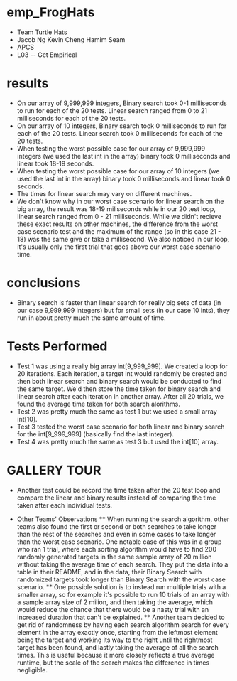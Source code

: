 # emp_FrogHats

  * Team Turtle Hats
  * Jacob Ng Kevin Cheng Hamim Seam
  * APCS
  * L03 -- Get Empirical

# results
* On our array of 9,999,999 integers, Binary search took 0-1 milliseconds to run for each of the 20 tests. Linear search ranged from 0 to 21 milliseconds for each of the 20 tests.
* On our array of 10 integers, Binary search took 0 milliseconds to run for each of the 20 tests. Linear search took 0 milliseconds for each of the 20 tests.
* When testing the worst possible case for our array of 9,999,999 integers (we used the last int in the array) binary took 0 milliseconds and linear took 18-19 seconds.
* When testing the worst possible case for our array of 10 integers (we used the last int in the array) binary took 0 milliseconds and linear took 0 seconds.
* The times for linear search may vary on different machines.
* We don't know why in our worst case scenario for linear search on the big array, the result was 18-19 miliseconds while in our 20 test loop, linear search ranged from 0 - 21 milliseconds. While we didn't recieve these exact results on other machines, the difference from the worst case scenario test and the maximum of the range (so in this case 21 - 18) was the same give or take a millisecond. We also noticed in our loop, it's usually only the first trial that goes above our worst case scenario time. 

# conclusions
* Binary search is faster than linear search for really big sets of data (in our case 9,999,999 integers) but for small sets (in our case 10 ints), they run in about pretty much the same amount of time. 

# Tests Performed
* Test 1 was using a really big array int[9_999_999]. We created a loop for 20 iterations. Each iteration, a target int would randomly be created and then both linear search and binary search would be conducted to find the same target. We'd then store the time taken for binary search and linear search after each iteration in another array. After all 20 trials, we found the average time taken for both search alorithms.
* Test 2 was pretty much the same as test 1 but we used a small array int[10].
* Test 3 tested the worst case scenario for both linear and binary search for the int[9_999_999] (basically find the last integer).
* Test 4 was pretty much the same as test 3 but used the int[10] array.

# GALLERY TOUR
* Another test could be record the time taken after the 20 test loop and compare the linear and binary results instead of comparing the time taken after each individual tests.

* Other Teams' Observations
** When running the search algorithm, other teams also found the first or second or both searches to take longer than the rest of the searches and even in some cases to take longer than the worst case scenario. 
One notable case of this was in a group who ran 1 trial, where each sorting algorithm would have to find 200 randomly generated targets in the same sample array of 20 million without taking the average time of each search. They put the data into a table in their README, and in the data, their Binary Search with randomized targets took longer than Binary Search with the worst case scenario.
** One possible solution is to instead run multiple trials with a smaller array, so for example it's possible to run 10 trials of an array with a sample array size of 2 milion, and then taking the average, which would reduce the chance that there would be a nasty trial with an increased duration that can't be explained. 
** Another team decided to get rid of randomness by having each search algorithm search for every element in the array exactly once, starting from the leftmost element being the target and working its way to the right until the rightmost target has been found, and lastly taking the average of all the search times. This is useful because it more closely reflects a true average runtime, but the scale of the search makes the difference in times negligible. 

